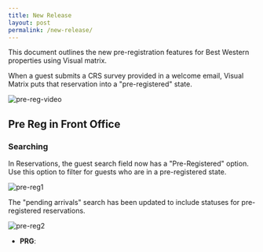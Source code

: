 ```yaml
---
title: New Release
layout: post
permalink: /new-release/
---
```


This document outlines the new pre-registration features for Best Western properties using Visual matrix.

When a guest submits a CRS survey provided in a welcome email, Visual Matrix puts that reservation into a "pre-registered" state.

<img src="/portfolio/images/prereg.jpg" alt="pre-reg-video">

## Pre Reg in Front Office

### Searching

In Reservations, the guest search field now has a "Pre-Registered" option. Use this option to filter for guests who are in a pre-registered state. 

<img src="/portfolio/images/prereg1.png" alt="pre-reg1">

The "pending arrivals" search has been updated to include statuses for pre-registered reservations.

<img src="/portfolio/images/prereg2.png" alt="pre-reg2">

- **PRG**: 
